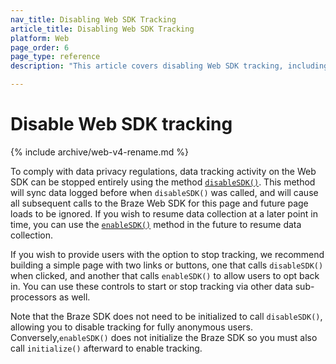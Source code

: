 ```yaml
---
nav_title: Disabling Web SDK Tracking
article_title: Disabling Web SDK Tracking
platform: Web
page_order: 6
page_type: reference
description: "This article covers disabling Web SDK tracking, including why, how, and the implications of doing so."

---
```


# Disable Web SDK tracking

{% include archive/web-v4-rename.md %}

To comply with data privacy regulations, data tracking activity on the Web SDK can be stopped entirely using the method [`disableSDK()`](https://js.appboycdn.com/web-sdk/latest/doc/module-braze.html#.disableSDK). This method will sync data logged before when `disableSDK()` was called, and will cause all subsequent calls to the Braze Web SDK for this page and future page loads to be ignored. If you wish to resume data collection at a later point in time, you can use the [`enableSDK()`](https://js.appboycdn.com/web-sdk/latest/doc/module-braze.html#.enableSDK) method in the future to resume data collection.

If you wish to provide users with the option to stop tracking, we recommend building a simple page with two links or buttons, one that calls `disableSDK()` when clicked, and another that calls `enableSDK()` to allow users to opt back in. You can use these controls to start or stop tracking via other data sub-processors as well.

Note that the Braze SDK does not need to be initialized to call `disableSDK()`, allowing you to disable tracking for fully anonymous users. Conversely,`enableSDK()` does not initialize the Braze SDK so you must also call `initialize()` afterward to enable tracking.
